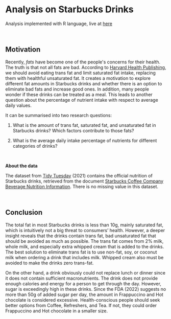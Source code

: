 # Analysis on Starbucks Drinks

Analysis implemented with R language, live at [here](https://lordtahdus.github.io/starbucks_drinks_analysis/)

<br>

## Motivation  

Recently, *fats* have become one of the people's concerns for their health. The truth is that not all fats are bad. According to [Harvard Health Publishing](https://www.health.harvard.edu/staying-healthy/the-truth-about-fats-bad-and-good), we should avoid eating trans fat and limit saturated fat intake, replacing them with healthful unsaturated fat. It creates a motivation to explore different fat amounts in Starbucks drinks and whether there is an option to eliminate bad fats and increase good ones. In addition, many people wonder if these drinks can be treated as a meal. This leads to another question about the percentage of nutrient intake with respect to average daily values.

It can be summarised into two research questions: 

1. What is the amount of trans fat, saturated fat, and unsaturated fat in Starbucks drinks? Which factors contribute to those fats?

2. What is the average daily intake percentage of nutrients for different categories of drinks?

<br>

**About the data**

The dataset from [Tidy Tuesday](https://github.com/rfordatascience/tidytuesday/blob/master/data/2021/2021-12-21/readme.md#starbuckscsv) (2021) contains the official nutrition of Starbucks drinks, retrieved from the document [Starbucks Coffee Company Beverage Nutrition Information](https://globalassets.starbucks.com/assets/94fbcc2ab1e24359850fa1870fc988bc.pdf). There is no missing value in this dataset.

<br>

## Conclusion

The total fat in most Starbucks drinks is less than 10g, mainly saturated fat, which is intuitively not a big threat to consumers’ health. However, a deeper insight reveals that the drinks contain trans fat, bad unsaturated fat that should be avoided as much as possible. The trans fat comes from 2% milk, whole milk, and especially extra whipped cream that is added to the drinks. The best solution to eliminate trans fat is to use non-fat, soy, or coconut milk when ordering a drink that includes milk. Whipped cream also must be avoided to make the drinks zero trans-fat.

On the other hand, a drink obviously could not replace lunch or dinner since it does not contain sufficient macronutrients. The drink does not provide enough calories and energy for a person to get through the day. However, sugar is exceedingly high in these drinks. Since the FDA (2022) suggests no more than 50g of added sugar per day, the amount in Frappuccino and Hot chocolate is considered excessive. Health-conscious people should seek better options from Coffee, Refreshers, and Tea. If not, they could order Frappuccino and Hot chocolate in a smaller size.
